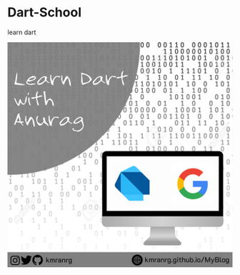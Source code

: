 # Dart-School
learn dart

![Promotion-Image](https://github.com/kmranrg/Dart-School/blob/main/dart.jpg)

